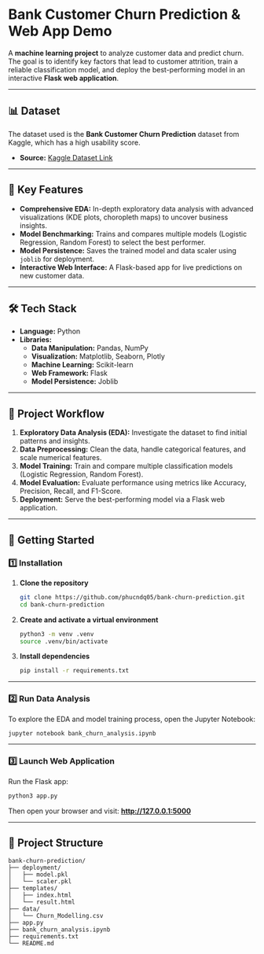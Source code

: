 # Bank Customer Churn Prediction & Web App Demo

A **machine learning project** to analyze customer data and predict churn.  
The goal is to identify key factors that lead to customer attrition, train a reliable classification model, and deploy the best-performing model in an interactive **Flask web application**.

---

## 📊 Dataset

The dataset used is the **Bank Customer Churn Prediction** dataset from Kaggle, which has a high usability score.  
- **Source:** [Kaggle Dataset Link](https://www.kaggle.com/datasets/shubhammeshram579/bank-customer-churn-prediction)

---

## 🚀 Key Features

- **Comprehensive EDA:** In-depth exploratory data analysis with advanced visualizations (KDE plots, choropleth maps) to uncover business insights.
- **Model Benchmarking:** Trains and compares multiple models (Logistic Regression, Random Forest) to select the best performer.
- **Model Persistence:** Saves the trained model and data scaler using `joblib` for deployment.
- **Interactive Web Interface:** A Flask-based app for live predictions on new customer data.

---

## 🛠 Tech Stack

- **Language:** Python
- **Libraries:**
  - **Data Manipulation:** Pandas, NumPy
  - **Visualization:** Matplotlib, Seaborn, Plotly
  - **Machine Learning:** Scikit-learn
  - **Web Framework:** Flask
  - **Model Persistence:** Joblib

---

## 📂 Project Workflow

1. **Exploratory Data Analysis (EDA):** Investigate the dataset to find initial patterns and insights.
2. **Data Preprocessing:** Clean the data, handle categorical features, and scale numerical features.
3. **Model Training:** Train and compare multiple classification models (Logistic Regression, Random Forest).
4. **Model Evaluation:** Evaluate performance using metrics like Accuracy, Precision, Recall, and F1-Score.
5. **Deployment:** Serve the best-performing model via a Flask web application.

---

## 🏁 Getting Started

### 1️⃣ Installation

1. **Clone the repository**
   ```bash
   git clone https://github.com/phucndq05/bank-churn-prediction.git
   cd bank-churn-prediction
   ```
2. **Create and activate a virtual environment**
   ```bash
   python3 -m venv .venv
   source .venv/bin/activate
   ```
3. **Install dependencies**
   ```bash
   pip install -r requirements.txt
   ```

---

### 2️⃣ Run Data Analysis

To explore the EDA and model training process, open the Jupyter Notebook:
```bash
jupyter notebook bank_churn_analysis.ipynb
```

---

### 3️⃣ Launch Web Application

Run the Flask app:
```bash
python3 app.py
```
Then open your browser and visit: **http://127.0.0.1:5000**

---

## 📂 Project Structure
```
bank-churn-prediction/
├── deployment/
│   ├── model.pkl
│   └── scaler.pkl
├── templates/
│   ├── index.html
│   └── result.html
├── data/
│   └── Churn_Modelling.csv
├── app.py
├── bank_churn_analysis.ipynb
├── requirements.txt
└── README.md
```
